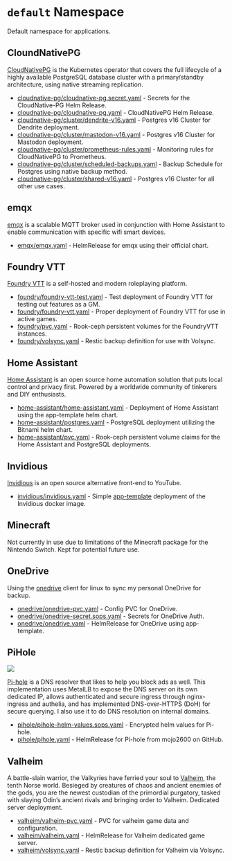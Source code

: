 # `default` Namespace

Default namespace for applications.

## CloundNativePG

[CloudNativePG](https://cloudnative-pg.io/) is the Kubernetes operator that covers the full lifecycle of a highly available PostgreSQL database cluster with a primary/standby architecture, using native streaming replication.

* [cloudnative-pg/cloudnative-pg.secret.yaml](cloudnative-pg/cloudnative-pg.secret.yaml) - Secrets for the CloudNative-PG Helm Release.
* [cloudnative-pg/cloudnative-pg.yaml](cloudnative-pg/cloudnative-pg.yaml) - CloudNativePG Helm Release.
* [cloudnative-pg/cluster/dendrite-v16.yaml](cloudnative-pg/cluster/dendrite-v16.yaml) - Postgres v16 Cluster for Dendrite deployment.
* [cloudnative-pg/cluster/mastodon-v16.yaml](cloudnative-pg/cluster/mastodon-v16.yaml) - Postgres v16 Cluster for Mastodon deployment.
* [cloudnative-pg/cluster/prometheus-rules.yaml](cloudnative-pg/cluster/prometheus-rules.yaml) - Monitoring rules for CloudNativePG to Prometheus.
* [cloudnative-pg/cluster/scheduled-backups.yaml](cloudnative-pg/cluster/scheduled-backups.yaml) - Backup Schedule for Postgres using native backup method.
* [cloudnative-pg/cluster/shared-v16.yaml](cloudnative-pg/cluster/shared-v16.yaml) - Postgres v16 Cluster for all other use cases.

## emqx

[emqx](https://www.emqx.io/) is a scalable MQTT broker used in conjunction with Home Assistant to enable communication with specific wifi smart devices.

* [emqx/emqx.yaml](emqx/emqx.yaml) - HelmRelease for emqx using their official chart.

## Foundry VTT

[Foundry VTT](https://foundryvtt.com/) is a self-hosted and modern roleplaying platform.

* [foundry/foundry-vtt-test.yaml](foundry/foundry-vtt-test.yaml) - Test deployment of Foundry VTT for testing out features as a GM.
* [foundry/foundry-vtt.yaml](foundry/foundry-vtt.yaml) - Proper deployment of Foundry VTT for use in active games.
* [foundry/pvc.yaml](foundry/pvc.yaml) - Rook-ceph persistent volumes for the FoundryVTT instances.
* [foundry/volsync.yaml](foundry/volsync.yaml) - Restic backup definition for use with Volsync.

## Home Assistant

[Home Assistant](https://www.home-assistant.io/) is an open source home automation solution that puts local control and privacy first. Powered by a worldwide community of tinkerers and DIY enthusiasts.

* [home-assistant/home-assistant.yaml](home-assistant/home-assistant.yaml) - Deployment of Home Assistant using the app-template helm chart.
* [home-assistant/postgres.yaml](home-assistant/postgres.yaml) - PostgreSQL deployment utilizing the Bitnami helm chart.
* [home-assistant/pvc.yaml](home-assistant/pvc.yaml) - Rook-ceph persistent volume claims for the Home Assistant and PostgreSQL deployments.

## Invidious

[Invidious](https://invidious.io/) is an open source alternative front-end to YouTube.

* [invidious/invidious.yaml](invidious/invidious.yaml) - Simple [app-template](https://bjw-s.github.io/helm-charts/docs/app-template/) deployment of the Invidious docker image.

## Minecraft

Not currently in use due to limitations of the Minecraft package for the Nintendo Switch. Kept for potential future use.

## OneDrive

Using the [onedrive](https://github.com/abraunegg/onedrive) client for linux to sync my personal OneDrive for backup.

* [onedrive/onedrive-pvc.yaml](onedrive/onedrive-pvc.yaml) - Config PVC for OneDrive.
* [onedrive/onedrive-secret.sops.yaml](onedrive/onedrive-secret.sops.yaml) - Secrets for OneDrive Auth.
* [onedrive/onedrive.yaml](onedrive/onedrive.yaml) - HelmRelease for OneDrive using app-template.

## PiHole

![](https://i.imgur.com/o2X1qU0.png)

[Pi-hole](https://pi-hole.net/) is a DNS resolver that likes to help you block ads as well. This implementation uses MetalLB to expose the DNS server on its own dedicated IP, allows authenticated and secure ingress through nginx-ingress and authelia, and has implemented DNS-over-HTTPS (DoH) for secure querying. I also use it to do DNS resolution on internal domains.

* [pihole/pihole-helm-values.sops.yaml](pihole/pihole-helm-values.sops.yaml) - Encrypted helm values for Pi-hole.
* [pihole/pihole.yaml](pihole/pihole.yaml) - HelmRelease for Pi-hole from mojo2600 on GitHub.

## Valheim

A battle-slain warrior, the Valkyries have ferried your soul to [Valheim](https://www.valheimgame.com/), the tenth Norse world. Besieged by creatures of chaos and ancient enemies of the gods, you are the newest custodian of the primordial purgatory, tasked with slaying Odin’s ancient rivals and bringing order to Valheim. Dedicated server deployment.

* [valheim/valheim-pvc.yaml](valheim/valheim-pvc.yaml) - PVC for valheim game data and configuration.
* [valheim/valheim.yaml](valheim/valheim.yaml) - HelmRelease for Valheim dedicated game server.
* [valheim/volsync.yaml](valheim/volsync.yaml) - Restic backup definition for Valheim via Volsync.
